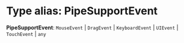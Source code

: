 # Type alias: PipeSupportEvent

**PipeSupportEvent**: `MouseEvent` | `DragEvent` | `KeyboardEvent` | `UIEvent` | `TouchEvent` | `any`
